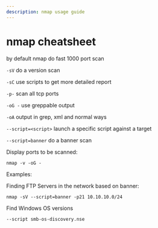 ```yaml
---
description: nmap usage guide
---
```


# nmap cheatsheet

by default nmap do fast 1000 port scan

`-sV` do a version scan

`-sC` use scripts to get more detailed report

`-p-` scan all tcp ports

`-oG -` use greppable output

`-oA` output in grep, xml and normal ways

`--script=<script>` launch a specific script against a target

`--script=banner` do a banner scan

Display ports to be scanned:

`nmap -v -oG -`

Examples:

Finding FTP Servers in the network based on banner:

`nmap -sV --script=banner -p21 10.10.10.0/24`

Find Windows OS versions

`--script smb-os-discovery.nse`
